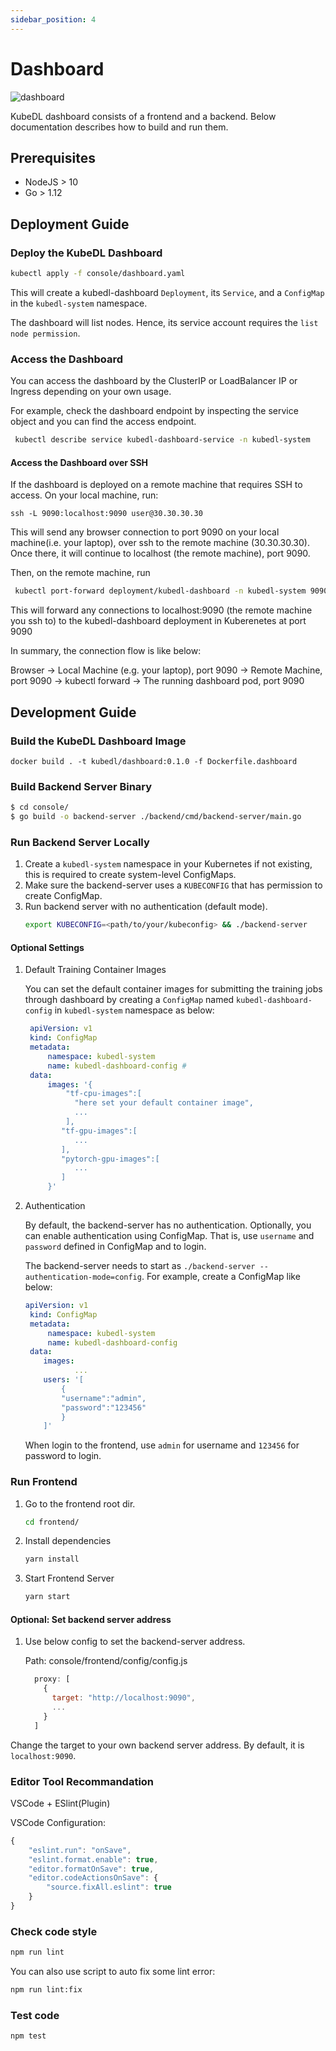 ```yaml
---
sidebar_position: 4
---
```


# Dashboard

![dashboard](/img/tutorial/training/dashboard.png)

KubeDL dashboard consists of a frontend and a backend. Below documentation describes how to build and run them.

## Prerequisites

- NodeJS > 10
- Go > 1.12
## Deployment Guide

### Deploy the KubeDL Dashboard

```bash
kubectl apply -f console/dashboard.yaml
```
This will create a kubedl-dashboard `Deployment`, its `Service`, and a `ConfigMap` in the `kubedl-system` namespace.

The dashboard will list nodes. Hence, its service account requires the ``list node permission``.

### Access the Dashboard

You can access the dashboard by the ClusterIP or LoadBalancer IP or Ingress depending on your own usage.

For example, check the dashboard endpoint by inspecting the service object and you can find the access endpoint.

```bash
 kubectl describe service kubedl-dashboard-service -n kubedl-system
```

#### Access the Dashboard over SSH

If the dashboard is deployed on a remote machine that requires SSH to access. On your local machine, run:

```
ssh -L 9090:localhost:9090 user@30.30.30.30
```
This will send any browser connection to port 9090 on your local machine(i.e. your laptop), over ssh to the remote machine (30.30.30.30).
Once there, it will continue to localhost (the remote machine), port 9090.

Then, on the remote machine, run

```bash
 kubectl port-forward deployment/kubedl-dashboard -n kubedl-system 9090:9090
```

This will forward any connections to localhost:9090 (the remote machine you ssh to) to the kubedl-dashboard deployment in Kuberenetes at port 9090

In summary, the connection flow is like below:

Browser -> Local Machine (e.g. your laptop), port 9090 -> Remote Machine, port 9090 -> kubectl forward -> The running dashboard pod, port 9090

## Development Guide

### Build the KubeDL Dashboard Image

```
docker build . -t kubedl/dashboard:0.1.0 -f Dockerfile.dashboard
```

### Build Backend Server Binary
```bash
$ cd console/
$ go build -o backend-server ./backend/cmd/backend-server/main.go
```

### Run Backend Server Locally

1. Create a `kubedl-system` namespace in your Kubernetes if not existing, this is required to create system-level ConfigMaps.
2. Make sure the backend-server uses a `KUBECONFIG` that has permission to create ConfigMap.
2. Run backend server with no authentication (default mode).
    ```bash
    export KUBECONFIG=<path/to/your/kubeconfig> && ./backend-server
    ```

#### Optional Settings
1. Default Training Container Images

    You can set the default container images for submitting the training jobs through dashboard by creating a `ConfigMap`
    named `kubedl-dashboard-config` in `kubedl-system` namespace as below:
    ``` yaml
     apiVersion: v1
     kind: ConfigMap
     metadata:
         namespace: kubedl-system
         name: kubedl-dashboard-config #
     data:
         images: '{
             "tf-cpu-images":[
               "here set your default container image",
               ...
             ],
            "tf-gpu-images":[
               ...
            ],
            "pytorch-gpu-images":[
               ...
            ]
         }'
    ```

2. Authentication

    By default, the backend-server has no authentication.
    Optionally, you can enable authentication using ConfigMap. That is, use `username` and `password` defined in ConfigMap and to login.

    The backend-server needs to start as `./backend-server --authentication-mode=config`.
    For example, create a ConfigMap like below:

    ``` yaml
    apiVersion: v1
     kind: ConfigMap
     metadata:
         namespace: kubedl-system
         name: kubedl-dashboard-config
     data:
        images:
               ...
        users: '[
            {
            "username":"admin",
            "password":"123456"
            }
        ]'
    ```
    When login to the frontend, use `admin` for username and `123456` for password to login.

### Run Frontend

1. Go to the frontend root dir.
    ```bash
    cd frontend/
    ```

2. Install dependencies
    ```bash
    yarn install
    ```
3. Start Frontend Server

    ```bash
    yarn start
    ```

#### Optional: Set backend server address

1. Use below config to set the backend-server address.

    Path: console/frontend/config/config.js
    ```javascript
      proxy: [
        {
          target: "http://localhost:9090",
          ...
        }
      ]
    ```

Change the target to your own backend server address. By default, it is `localhost:9090`.



### Editor Tool Recommandation

VSCode + ESlint(Plugin)

VSCode Configuration:
```javascript
{
    "eslint.run": "onSave",
    "eslint.format.enable": true,
    "editor.formatOnSave": true,
    "editor.codeActionsOnSave": {
        "source.fixAll.eslint": true
    }
}
```

### Check code style

```bash
npm run lint
```

You can also use script to auto fix some lint error:

```bash
npm run lint:fix
```

### Test code

```bash
npm test
```
